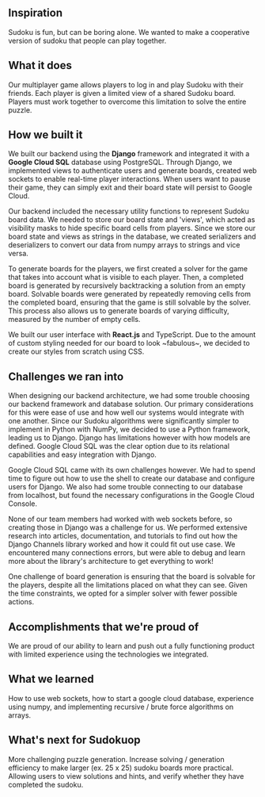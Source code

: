 ## Inspiration
Sudoku is fun, but can be boring alone. We wanted to make a cooperative version of sudoku that people can play together.

## What it does
Our multiplayer game allows players to log in and play Sudoku with their friends. Each player is given a limited view of a shared Sudoku board. Players must work together to overcome this limitation to solve the entire puzzle.

## How we built it
We built our backend using the **Django** framework and integrated it with a **Google Cloud SQL** database using PostgreSQL. Through Django, we implemented views to authenticate users and generate boards, created web sockets to enable real-time player interactions. When users want to pause their game, they can simply exit and their board state will persist to Google Cloud.

Our backend included the necessary utility functions to represent Sudoku board data. We needed to store our board state and 'views', which acted as visibility masks to hide specific board cells from players. Since we store our board state and views as strings in the database, we created serializers and deserializers to convert our data from numpy arrays to strings and vice versa. 

To generate boards for the players, we first created a solver for the game that takes into account what is visible to each player. Then, a completed board is generated by recursively backtracking a solution from an empty board. Solvable boards were generated by repeatedly removing cells from the completed board, ensuring that the game is still solvable by the solver. This process also allows us to generate boards of varying difficulty, measured by the number of empty cells.

We built our user interface with **React.js** and TypeScript. Due to the amount of custom styling needed for our board to look ~fabulous~, we decided to create our styles from scratch using CSS.

## Challenges we ran into
When designing our backend architecture, we had some trouble choosing our backend framework and database solution. Our primary considerations for this were ease of use and how well our systems would integrate with one another. Since our Sudoku algorithms were significantly simpler to implement in Python with NumPy, we decided to use a Python framework, leading us to Django. Django has limitations however with how models are defined. Google Cloud SQL was the clear option due to its relational capabilities and easy integration with Django. 

Google Cloud SQL came with its own challenges however. We had to spend time to figure out how to use the shell to create our database and configure users for Django. We also had some trouble connecting to our database from localhost, but found the necessary configurations in the Google Cloud Console.

None of our team members had worked with web sockets before, so creating those in Django was a challenge for us. We performed extensive research into articles, documentation, and tutorials to find out how the Django Channels library worked and how it could fit out use case. We encountered many connections errors, but were able to debug and learn more about the library's architecture to get everything to work!

One challenge of board generation is ensuring that the board is solvable for the players, despite all the limitations placed on what they can see. Given the time constraints, we opted for a simpler solver with fewer possible actions.

## Accomplishments that we're proud of
We are proud of our ability to learn and push out a fully functioning product with limited experience using the technologies we integrated.

## What we learned
How to use web sockets, how to start a google cloud database, experience using numpy, and implementing recursive / brute force algorithms on arrays.

## What's next for Sudokuop
More challenging puzzle generation. Increase solving / generation efficiency to make larger (ex. 25 x 25) sudoku boards more practical. Allowing users to view solutions and hints, and verify whether they have completed the sudoku.
